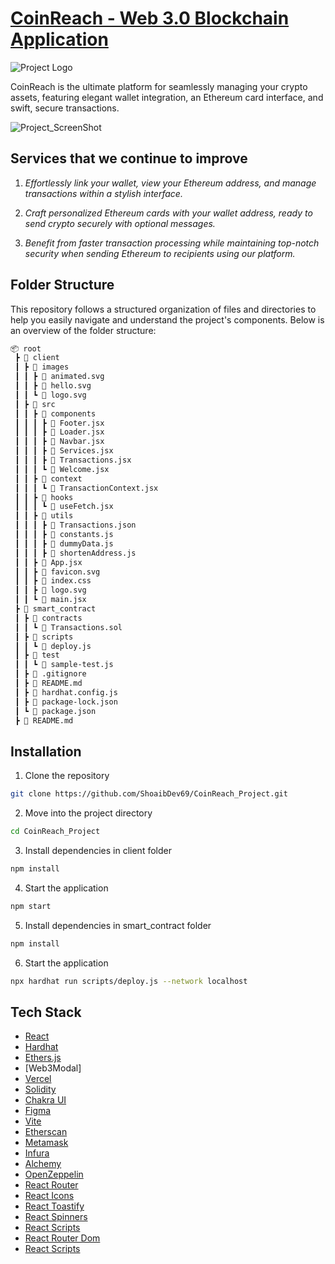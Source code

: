 [<h1>**CoinReach - Web 3.0 Blockchain Application**</h1>](https://coin-reach-project.vercel.app/)

![Project Logo](https://github.com/ShoaibDev69/CoinReach_Project/assets/124503086/73af6449-1f35-423d-9f6c-1ba406f18de3)

CoinReach is the ultimate platform for seamlessly managing your crypto assets,
featuring elegant wallet integration, an Ethereum card interface, and
swift, secure transactions.

![Project_ScreenShot](https://github.com/ShoaibDev69/CoinReach_Project/assets/124503086/c36efcef-aed0-4f7a-9878-580acf277929)

## Services that we continue to improve

1. _Effortlessly link your wallet, view your Ethereum address, and manage transactions within a stylish interface._

2. _Craft personalized Ethereum cards with your wallet address, ready to send crypto securely with optional messages._

3. _Benefit from faster transaction processing while maintaining top-notch security when sending Ethereum to recipients using our platform._

## Folder Structure

This repository follows a structured organization of files and directories to help you easily navigate and understand the project's components. Below is an overview of the folder structure:

```bash
📦 root
 ┣ 📂 client
 ┃ ┣ 📂 images
 ┃ ┃ ┣ 📜 animated.svg
 ┃ ┃ ┣ 📜 hello.svg
 ┃ ┃ ┗ 📜 logo.svg
 ┃ ┣ 📂 src
 ┃ ┃ ┣ 📂 components
 ┃ ┃ ┃ ┣ 📜 Footer.jsx
 ┃ ┃ ┃ ┣ 📜 Loader.jsx
 ┃ ┃ ┃ ┣ 📜 Navbar.jsx
 ┃ ┃ ┃ ┣ 📜 Services.jsx
 ┃ ┃ ┃ ┣ 📜 Transactions.jsx
 ┃ ┃ ┃ ┗ 📜 Welcome.jsx
 ┃ ┃ ┣ 📂 context
 ┃ ┃ ┃ ┗ 📜 TransactionContext.jsx
 ┃ ┃ ┣ 📂 hooks
 ┃ ┃ ┃ ┗ 📜 useFetch.jsx
 ┃ ┃ ┣ 📂 utils
 ┃ ┃ ┃ ┣ 📜 Transactions.json
 ┃ ┃ ┃ ┣ 📜 constants.js
 ┃ ┃ ┃ ┣ 📜 dummyData.js
 ┃ ┃ ┃ ┣ 📜 shortenAddress.js
 ┃ ┃ ┣ 📜 App.jsx
 ┃ ┃ ┣ 📜 favicon.svg
 ┃ ┃ ┣ 📜 index.css
 ┃ ┃ ┣ 📜 logo.svg
 ┃ ┃ ┗ 📜 main.jsx
 ┣ 📂 smart_contract
 ┃ ┣ 📂 contracts
 ┃ ┃ ┗ 📜 Transactions.sol
 ┃ ┣ 📂 scripts
 ┃ ┃ ┗ 📜 deploy.js
 ┃ ┣ 📂 test
 ┃ ┃ ┗ 📜 sample-test.js
 ┃ ┣ 📜 .gitignore
 ┃ ┣ 📜 README.md
 ┃ ┣ 📜 hardhat.config.js
 ┃ ┣ 📜 package-lock.json
 ┃ ┗ 📜 package.json
 ┣ 📜 README.md
```

## Installation

1. Clone the repository

```bash
git clone https://github.com/ShoaibDev69/CoinReach_Project.git
```


2. Move into the project directory

```bash
cd CoinReach_Project
```


3. Install dependencies in client folder

```bash
npm install
```

4. Start the application

```bash
npm start
```
5. Install dependencies in smart_contract folder

```bash
npm install
```

6. Start the application

```bash
npx hardhat run scripts/deploy.js --network localhost
```

## Tech Stack

- [React](https://reactjs.org/)
- [Hardhat](https://hardhat.org/)
- [Ethers.js](https://docs.ethers.io/v5/)
- [Web3Modal]
- [Vercel](https://vercel.com/)
- [Solidity](https://docs.soliditylang.org/en/v0.8.6/)
- [Chakra UI](https://chakra-ui.com/)
- [Figma](https://www.figma.com/)
- [Vite](https://vitejs.dev/)
- [Etherscan](https://etherscan.io/)
- [Metamask](https://metamask.io/)
- [Infura](https://infura.io/)
- [Alchemy](https://www.alchemy.com/)
- [OpenZeppelin](https://openzeppelin.com/)
- [React Router](https://reactrouter.com/)
- [React Icons](https://react-icons.github.io/react-icons/)
- [React Toastify](https://fkhadra.github.io/react-toastify/introduction)
- [React Spinners](https://www.npmjs.com/package/react-spinners)
- [React Scripts](https://www.npmjs.com/package/react-scripts)
- [React Router Dom](https://www.npmjs.com/package/react-router-dom)
- [React Scripts](https://www.npmjs.com/package/react-scripts)